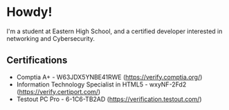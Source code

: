 # Howdy!

I'm a student at Eastern High School, and a certified developer interested in networking and Cybersecurity.

## Certifications
- Comptia A+                                        - W63JDX5YNBE41RWE   (https://verify.comptia.org/)
- Information Technology Specialist in HTML5        - wxyNF-2Fd2         (https://verify.certiport.com/)
- Testout PC Pro                                    - 6-1C6-TB2AD        (https://verification.testout.com/)

